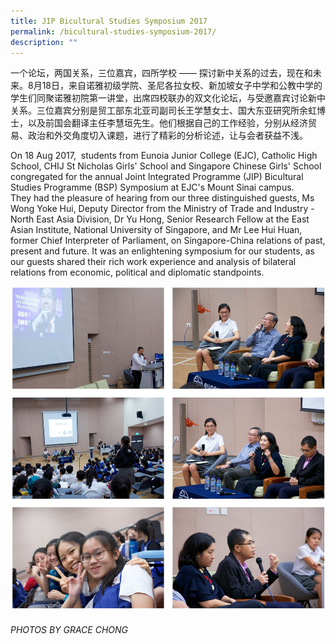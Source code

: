 ```yaml
---
title: JIP Bicultural Studies Symposium 2017
permalink: /bicultural-studies-symposium-2017/
description: ""
---
```

一个论坛，两国关系，三位嘉宾，四所学校 —— 探讨新中关系的过去，现在和未来。8月18日，来自诺雅初级学院、圣尼各拉女校、新加坡女子中学和公教中学的学生们同聚诺雅初院第一讲堂，出席四校联办的双文化论坛，与受邀嘉宾讨论新中关系。三位嘉宾分别是贸工部东北亚司副司长王学慧女士、国大东亚研究所余虹博士，以及前国会翻译主任李慧垣先生。他们根据自己的工作经验，分别从经济贸易、政治和外交角度切入课题，进行了精彩的分析论述，让与会者获益不浅。

On 18 Aug 2017,  students from Eunoia Junior College (EJC), Catholic High School, CHIJ St Nicholas Girls' School and Singapore Chinese Girls' School congregated for the annual Joint Integrated Programme (JIP) Bicultural Studies Programme (BSP) Symposium at EJC's Mount Sinai campus. They had the pleasure of hearing from our three distinguished guests, Ms Wong Yoke Hui, Deputy Director from the Ministry of Trade and Industry - North East Asia Division, Dr Yu Hong, Senior Research Fellow at the East Asian Institute, National University of Singapore, and Mr Lee Hui Huan, former Chief Interpreter of Parliament, on Singapore-China relations of past, present and future. It was an enlightening symposium for our students, as our guests shared their rich work experience and analysis of bilateral relations from economic, political and diplomatic standpoints.

![](/images/jipbss.png)

###### PHOTOS BY GRACE CHONG